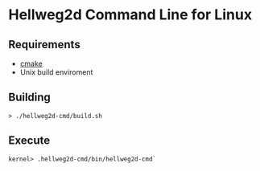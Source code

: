 # Hellweg2d Command Line for Linux

## Requirements

* [cmake](https://cmake.org)
* Unix build enviroment

## Building

```
> ./hellweg2d-cmd/build.sh
```

## Execute

```
kernel> .hellweg2d-cmd/bin/hellweg2d-cmd`
```
